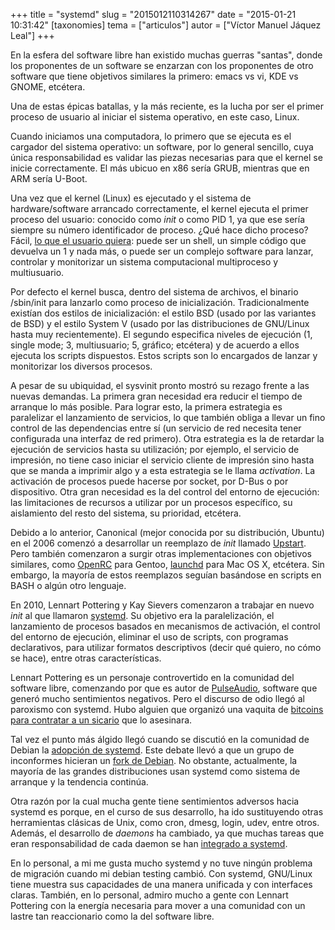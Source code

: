 +++
title = "systemd"
slug = "2015012110314267"
date = "2015-01-21 10:31:42"
[taxonomies]
tema = ["articulos"]
autor = ["Víctor Manuel Jáquez Leal"]
+++

En la esfera del software libre han existido muchas guerras "santas",
donde los proponentes de un software se enzarzan con los proponentes de
otro software que tiene objetivos similares la primero: emacs vs vi, KDE
vs GNOME, etcétera.

Una de estas épicas batallas, y la más reciente, es la lucha por ser el
primer proceso de usuario al iniciar el sistema operativo, en este caso,
Linux.

<!-- more -->
Cuando iniciamos una computadora, lo primero que se ejecuta es el
cargador del sistema operativo: un software, por lo general sencillo,
cuya única responsabilidad es validar las piezas necesarias para que el
kernel se inicie correctamente. El más ubicuo en x86 sería GRUB,
mientras que en ARM sería U-Boot.

Una vez que el kernel (Linux) es ejecutado y el sistema de
hardware/software arrancado correctamente, el kernel ejecuta el primer
proceso del usuario: conocido como *init* o como PID 1, ya que ese sería
siempre su número identificador de proceso. ¿Qué hace dicho proceso?
Fácil, <a href="https://felipec.wordpress.com/2013/11/04/init/"
class="reference external">lo que el usuario quiera</a>: puede ser un
shell, un simple código que devuelva un 1 y nada más, o puede ser un
complejo software para lanzar, controlar y monitorizar un sistema
computacional multiproceso y multiusuario.

Por defecto el kernel busca, dentro del sistema de archivos, el binario
/sbin/init para lanzarlo como proceso de inicialización.
Tradicionalmente existían dos estilos de inicialización: el estilo BSD
(usado por las variantes de BSD) y el estilo System V (usado por las
distribuciones de GNU/Linux hasta muy recientemente). El segundo
especifica niveles de ejecución (1, single mode; 3, multiusuario; 5,
gráfico; etcétera) y de acuerdo a ellos ejecuta los scripts dispuestos.
Estos scripts son lo encargados de lanzar y monitorizar los diversos
procesos.

A pesar de su ubiquidad, el sysvinit pronto mostró su rezago frente a
las nuevas demandas. La primera gran necesidad era reducir el tiempo de
arranque lo más posible. Para lograr esto, la primera estrategia es
paralelizar el lanzamiento de servicios, lo que también obliga a llevar
un fino control de las dependencias entre sí (un servicio de red
necesita tener configurada una interfaz de red primero). Otra estrategia
es la de retardar la ejecución de servicios hasta su utilización; por
ejemplo, el servicio de impresión, no tiene caso iniciar el servicio
cliente de impresión sino hasta que se manda a imprimir algo y a esta
estrategia se le llama *activation*. La activación de procesos puede
hacerse por socket, por D-Bus o por dispositivo. Otra gran necesidad es
la del control del entorno de ejecución: las limitaciones de recursos a
utilizar por un procesos específico, su aislamiento del resto del
sistema, su prioridad, etcétera.

Debido a lo anterior, Canonical (mejor conocida por su distribución,
Ubuntu) en el 2006 comenzó a desarrollar un reemplazo de *init* llamado
<a href="http://upstart.ubuntu.com/"
class="reference external">Upstart</a>. Pero también comenzaron a surgir
otras implementaciones con objetivos similares, como
<a href="http://www.gentoo.org/proj/en/base/openrc/"
class="reference external">OpenRC</a> para Gentoo,
<a href="http://opensource.apple.com/source/launchd/"
class="reference external">launchd</a> para Mac OS X, etcétera. Sin
embargo, la mayoría de estos reemplazos seguían basándose en scripts en
BASH o algún otro lenguaje.

En 2010, Lennart Pottering y Kay Sievers comenzaron a trabajar en nuevo
*init* al que llamaron
<a href="http://freedesktop.org/wiki/Software/systemd/"
class="reference external">systemd</a>. Su objetivo era la
paralelización, el lanzamiento de procesos basados en mecanismos de
activación, el control del entorno de ejecución, eliminar el uso de
scripts, con programas declarativos, para utilizar formatos descriptivos
(decir qué quiero, no cómo se hace), entre otras características.

Lennart Pottering es un personaje controvertido en la comunidad del
software libre, comenzando por que es autor de
<a href="http://www.freedesktop.org/wiki/Software/PulseAudio/"
class="reference external">PulseAudio</a>, software que generó mucho
sentimientos negativos. Pero el discurso de odio llegó al paroxismo con
systemd. Hubo alguien que organizó una vaquita de <a
href="https://plus.google.com/+LennartPoetteringTheOneAndOnly/posts/J2TZrTvu7vd"
class="reference external">bitcoins para contratar a un sicario</a> que
lo asesinara.

Tal vez el punto más álgido llegó cuando se discutió en la comunidad de
Debian la <a href="https://www.debian.org/vote/2014/vote_003"
class="reference external">adopción de systemd</a>. Este debate llevó a
que un grupo de inconformes hicieran un
<a href="https://devuan.org/" class="reference external">fork de
Debian</a>. No obstante, actualmente, la mayoría de las grandes
distribuciones usan systemd como sistema de arranque y la tendencia
continúa.

Otra razón por la cual mucha gente tiene sentimientos adversos hacia
systemd es porque, en el curso de sus desarrollo, ha ido sustituyendo
otras herramientas clásicas de Unix, como cron, dmesg, login, udev,
entre otros. Además, el desarrollo de *daemons* ha cambiado, ya que
muchas tareas que eran responsabilidad de cada daemon se han
<a href="http://www.freedesktop.org/software/systemd/man/daemon.html"
class="reference external">integrado a systemd</a>.

En lo personal, a mi me gusta mucho systemd y no tuve ningún problema de
migración cuando mi debian testing cambió. Con systemd, GNU/Linux tiene
muestra sus capacidades de una manera unificada y con interfaces claras.
También, en lo personal, admiro mucho a gente con Lennart Pottering con
la energía necesaria para mover a una comunidad con un lastre tan
reaccionario como la del software libre.

